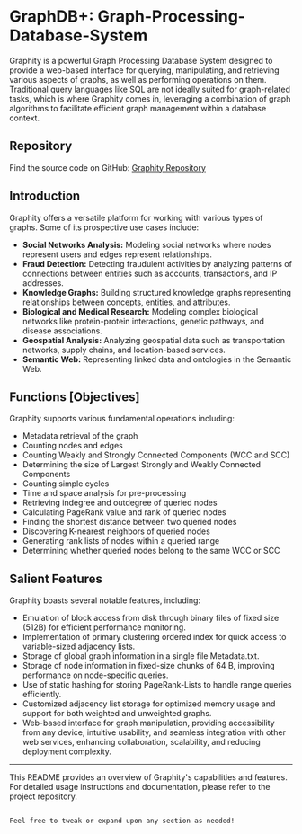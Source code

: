 # GraphDB+: Graph-Processing-Database-System

Graphity is a powerful Graph Processing Database System designed to provide a web-based interface for querying, manipulating, and retrieving various aspects of graphs, as well as performing operations on them. Traditional query languages like SQL are not ideally suited for graph-related tasks, which is where Graphity comes in, leveraging a combination of graph algorithms to facilitate efficient graph management within a database context.

## Repository

Find the source code on GitHub: [Graphity Repository](https://github.com/Sukhomay/G-R-A-P-H-I-T-Y-Graph-Processing-Database-System)

## Introduction

Graphity offers a versatile platform for working with various types of graphs. Some of its prospective use cases include:

- **Social Networks Analysis:** Modeling social networks where nodes represent users and edges represent relationships.
- **Fraud Detection:** Detecting fraudulent activities by analyzing patterns of connections between entities such as accounts, transactions, and IP addresses.
- **Knowledge Graphs:** Building structured knowledge graphs representing relationships between concepts, entities, and attributes.
- **Biological and Medical Research:** Modeling complex biological networks like protein-protein interactions, genetic pathways, and disease associations.
- **Geospatial Analysis:** Analyzing geospatial data such as transportation networks, supply chains, and location-based services.
- **Semantic Web:** Representing linked data and ontologies in the Semantic Web.

## Functions [Objectives]

Graphity supports various fundamental operations including:

- Metadata retrieval of the graph
- Counting nodes and edges
- Counting Weakly and Strongly Connected Components (WCC and SCC)
- Determining the size of Largest Strongly and Weakly Connected Components
- Counting simple cycles
- Time and space analysis for pre-processing
- Retrieving indegree and outdegree of queried nodes
- Calculating PageRank value and rank of queried nodes
- Finding the shortest distance between two queried nodes
- Discovering K-nearest neighbors of queried nodes
- Generating rank lists of nodes within a queried range
- Determining whether queried nodes belong to the same WCC or SCC

## Salient Features

Graphity boasts several notable features, including:

- Emulation of block access from disk through binary files of fixed size (512B) for efficient performance monitoring.
- Implementation of primary clustering ordered index for quick access to variable-sized adjacency lists.
- Storage of global graph information in a single file Metadata.txt.
- Storage of node information in fixed-size chunks of 64 B, improving performance on node-specific queries.
- Use of static hashing for storing PageRank-Lists to handle range queries efficiently.
- Customized adjacency list storage for optimized memory usage and support for both weighted and unweighted graphs.
- Web-based interface for graph manipulation, providing accessibility from any device, intuitive usability, and seamless integration with other web services, enhancing collaboration, scalability, and reducing deployment complexity.

---
This README provides an overview of Graphity's capabilities and features. For detailed usage instructions and documentation, please refer to the project repository.
```

Feel free to tweak or expand upon any section as needed!
